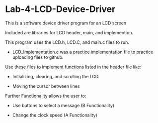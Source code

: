 Lab-4-LCD-Device-Driver
=======================

This is a software device driver program for an LCD screen

Included are libraries for LCD header, main, and implemention.

This program uses the LCD.h, LCD.C, and main.c files to run. 

  - LCD_Implementation.c was a practice implementation file to practice uploading files to github.
  
Use these files to implement functions listed in the header file like:

  - Initializing, clearing, and scrolling the LCD.
  
  - Moving the cursor between lines
  
Further Functionality allows the user to:
  
  - Use buttons to select a message (B Functionality)
  
  - Change the clock speed  (A Functionality)
